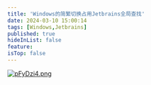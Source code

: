 ```yaml
---
title: 'Windows的简繁切换占用Jetbrains全局查找'
date: 2024-03-10 15:00:14
tags: [Windows,Jetbrains]
published: true
hideInList: false
feature: 
isTop: false
---
```

[![pFyDzi4.png](https://s21.ax1x.com/2024/03/10/pFyDzi4.png)](https://imgse.com/i/pFyDzi4)
<!-- more -->

